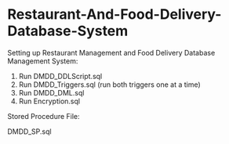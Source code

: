 # Restaurant-And-Food-Delivery-Database-System

Setting up Restaurant Management and Food Delivery Database Management System:

1. Run  DMDD_DDLScript.sql
2. Run DMDD_Triggers.sql (run both triggers one at a time)
3. Run DMDD_DML.sql
4. Run Encryption.sql

Stored Procedure File:

DMDD_SP.sql
